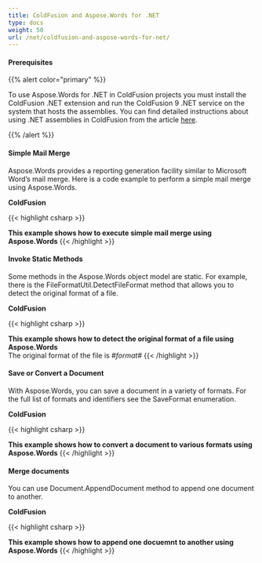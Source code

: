 ```yaml
---
title: ColdFusion and Aspose.Words for .NET
type: docs
weight: 50
url: /net/coldfusion-and-aspose-words-for-net/
---
```


#### **Prerequisites**

{{% alert color="primary" %}} 

To use Aspose.Words for .NET in ColdFusion projects you must install the ColdFusion .NET extension and run the ColdFusion 9 .NET service on the system that hosts the assemblies. You can find detailed instructions about using .NET assemblies in ColdFusion from the article [here](http://help.adobe.com/en_US/ColdFusion/9.0/Developing/WSc3ff6d0ea77859461172e0811cbec13e1a-7ffd.html).

{{% /alert %}} 

#### **Simple Mail Merge**

Aspose.Words provides a reporting generation facility similar to Microsoft Word’s mail merge. Here is a code example to perform a simple mail merge using Aspose.Words.

**ColdFusion**

{{< highlight csharp >}}
<html>
<head><title>Execute Simple Mail</title></head>
<body>
    <b>This example shows how to execute simple mail merge using Aspose.Words</b>
    <cfset assemblyPath="C:\Program Files\Aspose\Aspose.Words\Bin\net2.0\Aspose.Words.dll">
    <cfset doc=CreateObject(".NET", "Aspose.Words.Document", assemblyPath).Init("C:\Temp\in.doc")>
    <cfset names=["FullName", "Company", "City"]>
    <cfset values=["Alexey Noskov", "Aspose", "Auckland"]>
    <cfset doc.Get_MailMerge().Execute(names, values)>
    <cfset doc.Save("C:\Temp\out.doc")>
</body>
</html>
{{< /highlight >}}

#### **Invoke Static Methods**

Some methods in the Aspose.Words object model are static. For example, there is the FileFormatUtil.DetectFileFormat method that allows you to detect the original format of a file.

**ColdFusion**

{{< highlight csharp >}}
<html>
<head><title>Invoke Static Methods</title></head>
<body>
    <b>This example shows how to detect the original format of a file using Aspose.Words</b><br />
    <cfset assemblyPath="C:\Program Files\Aspose\Aspose.Words\Bin\net2.0\Aspose.Words.dll">
<cfset formatUtil=CreateObject(".NET", "Aspose.Words.FileFormatUtil", assemblyPath)>
<cfset info=formatUtil.DetectFileFormat("C:\Temp\out.doc")>
    <cfset format=info.Get_LoadFormat()>
    <span>The original format of the file is </span>
    <i><cfoutput>#format#</cfoutput></i>
</body>
</html>
{{< /highlight >}}

#### **Save or Convert a Document**

With Aspose.Words, you can save a document in a variety of formats. For the full list of formats and identifiers see the SaveFormat enumeration.

**ColdFusion**

{{< highlight csharp >}}
<html>
<head><title>Save or Convert a Document</title></head>
<body>
    <b>This example shows how to convert a document to various formats using Aspose.Words</b>
    <cfset assemblyPath="C:\Program Files\Aspose\Aspose.Words\Bin\net2.0\Aspose.Words.dll">
    <cfset doc=CreateObject(".NET", "Aspose.Words.Document", assemblyPath).Init("C:\Temp\in.doc")>
    <cfset saveFormat=CreateObject(".NET", "Aspose.Words.SaveFormat", assemblyPath)>
    <cfset doc.Save("C:\Temp\out.doc", saveFormat.Doc)>
    <cfset doc.Save("C:\Temp\out.docx", saveFormat.Docx)>
    <cfset doc.Save("C:\Temp\out.rtf", saveFormat.Rtf)>
    <cfset doc.Save("C:\Temp\out.html", saveFormat.Html)>
    <cfset doc.Save("C:\Temp\out.odt", saveFormat.Odt)>
    <cfset doc.Save("C:\Temp\out.txt", saveFormat.Text)>
    <cfset doc.Save("C:\Temp\out.xml", saveFormat.WordML)>
    <cfset doc.Save("C:\Temp\out.mhtml", saveFormat.Mhtml)>
    <cfset doc.Save("C:\Temp\out.epub", saveFormat.Epub)>
    <cfset doc.Save("C:\Temp\out.pdf", saveFormat.Pdf)>
</body>
</html>
{{< /highlight >}}

#### **Merge documents**

You can use Document.AppendDocument method to append one document to another.

**ColdFusion**

{{< highlight csharp >}}
<html>
<head><title>Merge documents</title></head>
<body>
    <b>This example shows how to append one docuemnt to another using Aspose.Words</b>
    <cfset assemblyPath="C:\Program Files\Aspose\Aspose.Words\Bin\net2.0\Aspose.Words.dll">
    <cfset dstDoc=CreateObject(".NET", "Aspose.Words.Document", assemblyPath).Init("C:\Temp\doc1.doc")>
    <cfset srcDoc=CreateObject(".NET", "Aspose.Words.Document", assemblyPath).Init("C:\Temp\doc2.doc")>
    <cfset importFormatMode=CreateObject(".NET", "Aspose.Words.ImportFormatMode", assemblyPath)>
    <cfset dstDoc.AppendDocument(srcDoc, importFormatMode.KeepSourceFormatting)>
    <cfset dstDoc.Save("C:\Temp\out.doc")>
</body>
</html>
{{< /highlight >}}
